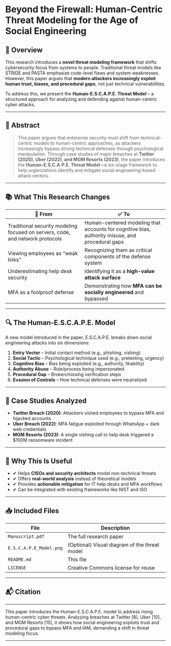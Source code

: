 #  Beyond the Firewall: Human-Centric Threat Modeling for the Age of Social Engineering

## 📘 Overview

This research introduces a **novel threat modeling framework** that shifts cybersecurity focus from systems to people. Traditional threat models like STRIDE and PASTA emphasize code-level flaws and system weaknesses. However, this paper argues that **modern attackers increasingly exploit human trust, biases, and procedural gaps**, not just technical vulnerabilities.

To address this, we present the **Human-E.S.C.A.P.E. Threat Model** – a structured approach for analyzing and defending against human-centric cyber attacks.

---

## 🧩 Abstract

> This paper argues that enterprise security must shift from technical-centric models to human-centric approaches, as attackers increasingly bypass strong technical defenses through psychological manipulation. Through case studies of major breaches at **Twitter (2020), Uber (2022), and MGM Resorts (2023)**, the paper introduces the **Human-E.S.C.A.P.E. Threat Model**—a six-stage framework to help organizations identify and mitigate social engineering-based attack vectors.

---

## 📚 What This Research Changes

| 🧠 From | ✅ To |
|--------|------|
| Traditional security modeling focused on servers, code, and network protocols | Human-centered modeling that accounts for cognitive bias, authority misuse, and procedural gaps |
| Viewing employees as “weak links” | Recognizing them as critical components of the defense system |
| Underestimating help desk security | Identifying it as a **high-value attack surface** |
| MFA as a foolproof defense | Demonstrating how **MFA can be socially engineered** and bypassed |

---

## 🔍 The Human-E.S.C.A.P.E. Model

A new model introduced in the paper, E.S.C.A.P.E. breaks down social engineering attacks into six dimensions:

1. **Entry Vector** – Initial contact method (e.g., phishing, vishing)
2. **Social Tactic** – Psychological technique used (e.g., pretexting, urgency)
3. **Cognitive Bias** – Bias being exploited (e.g., authority, likability)
4. **Authority Abuse** – Role/process being impersonated
5. **Procedural Gap** – Broken/missing verification steps
6. **Evasion of Controls** – How technical defenses were neutralized

---

## 🔬 Case Studies Analyzed

- **Twitter Breach (2020)**: Attackers vished employees to bypass MFA and hijacked accounts
- **Uber Breach (2022)**: MFA fatigue exploited through WhatsApp + dark web credentials
- **MGM Resorts (2023)**: A single vishing call to help desk triggered a $100M ransomware incident

---

## 📌 Why This Is Useful

- ✔ Helps **CISOs and security architects** model non-technical threats
- ✔ Offers **real-world analysis** instead of theoretical models
- ✔ Provides **actionable mitigation** for IT help desks and MFA workflows
- ✔ Can be integrated with existing frameworks like NIST and ISO

---

## 📥 Included Files

| File | Description |
|------|-------------|
| `Manuscript.pdf` | The full research paper |
| `E.S.C.A.P.E_Model.png` | (Optional) Visual diagram of the threat model |
| `README.md` | This file |
| `LICENSE` | Creative Commons license for reuse |

---

## 📬 Citation

---

This paper introduces the Human-E.S.C.A.P.E. model to address rising human-centric cyber threats. Analyzing breaches at Twitter \[8], Uber \[10], and MGM Resorts \[15], it shows how social engineering exploits trust and procedural gaps to bypass MFA and IAM, demanding a shift in threat modeling focus.

---



